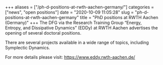 +++
aliases = ["/ph-d-positions-at-rwth-aachen-germany/"]
categories = ["news", "open positions"]
date = "2020-10-09 11:05:28"
slug = "ph-d-positions-at-rwth-aachen-germany"
title = "PhD positions at RWTH Aachen (Germany)"
+++
The DFG via the Research Training Group “Energy, Entropy, and
Dissipative Dynamics” (EDDy) at RWTH Aachen advertises the opening of
several doctoral positions.

There are several projects available in a wide range of topics,
including Symplectic Dynamics.  
  
For more details please visit: <https://www.eddy.rwth-aachen.de/>
